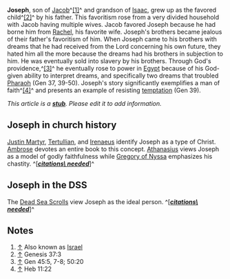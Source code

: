 **Joseph**, son of [Jacob](Jacob "Jacob")^[[1]](#note-0)^ and
grandson of
[Isaac](index.php?title=Isaac&action=edit&redlink=1 "Isaac (page does not exist)"),
grew up as the favored child^[[2]](#note-1)^ by his father. This
favoritism rose from a very divided household with Jacob having
multiple wives. Jacob favored Joseph because he had borne him from
[Rachel](Rachel "Rachel"), his favorite wife. Joseph's brothers
became jealous of their father's favoritism of him. When Joseph
came to his brothers with dreams that he had received from the Lord
concerning his own future, they hated him all the more because the
dreams had his brothers in subjection to him. He was eventually
sold into slavery by his brothers. Through God's
providence,^[[3]](#note-2)^ he eventually rose to power in
[Egypt](Egypt "Egypt") because of his God-given ability to
interpret dreams, and specifically two dreams that troubled
[Pharaoh](index.php?title=Pharaoh&action=edit&redlink=1 "Pharaoh (page does not exist)")
(Gen 37, 39-50). Joseph's story significantly exemplifies a man of
faith^[[4]](#note-3)^ and presents an example of resisting
[temptation](index.php?title=Temptation&action=edit&redlink=1 "Temptation (page does not exist)")
(Gen 39).

*This article is a **[stub](http://www.theopedia.com/Category:Theopedia_stubs "Category:Theopedia stubs")**. Please edit it to add information.*
## Joseph in church history

[Justin Martyr](Justin_Martyr "Justin Martyr"),
[Tertullian](Tertullian "Tertullian"), and
[Irenaeus](Irenaeus "Irenaeus") identify Joseph as a type of
Christ. [Ambrose](Ambrose "Ambrose") devotes an entire book to this
concept. [Athanasius](Athanasius "Athanasius") views Joseph as a
model of godly faithfulness while
[Gregory of Nyssa](Gregory_of_Nyssa "Gregory of Nyssa") emphasizes
his chastity.
^[***[citations\ needed](http://www.theopedia.com/Theopedia:Writing_guide#Reference_your_work\ "Theopedia:Writing\ guide")***]^

## Joseph in the DSS

The [Dead Sea Scrolls](Dead_Sea_Scrolls "Dead Sea Scrolls") view
Joseph as the ideal person.
^[***[citations\ needed](http://www.theopedia.com/Theopedia:Writing_guide#Reference_your_work\ "Theopedia:Writing\ guide")***]^

## Notes

1.  [↑](#ref-0) Also known as [Israel](Israel "Israel")
2.  [↑](#ref-1) Genesis 37:3
3.  [↑](#ref-2) Gen 45:5, 7-8; 50:20
4.  [↑](#ref-3) Heb 11:22




